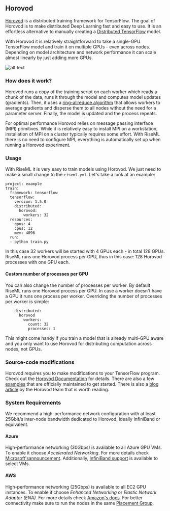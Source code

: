 ## Horovod

[Horovod](https://github.com/uber/horovod) is a distributed training framework for TensorFlow. The goal of Horovod is to make distributed Deep Learning fast and easy to use. It is an effortless alternative to manually creating a [Distributed TensorFlow](/guide/advanced/distributed_tensorflow.md) model.

With Horovod it is relatively straightforward to take a single-GPU TensorFlow model and train it on multiple GPUs - even across nodes. Depending on model architecture and network performance it can scale almost linearly by just adding more GPUs.

![alt text](/img/horovod_benchmark.png "Horovod Benchmark")

### How does it work?

Horovod runs a copy of the training script on each worker which reads a chunk of the data, runs it through the model and computes model updates (gradients). Then, it uses a [ring-allreduce algorithm](http://www.cs.fsu.edu/~xyuan/paper/09jpdc.pdf) that allows workers to average gradients and disperse them to all nodes without the need for a parameter server. Finally, the model is updated and the process repeats.

For optimal performance Horovod relies on message passing interface (MPI) primitives. While it is relatively easy to install MPI on a workstation, installation of MPI on a cluster typically requires some effort. With RiseML there is no need to configure MPI, everything is automatically set up when running a Horovod experiment.

### Usage

With RiseML it is very easy to train models using Horovod. We just need to make a small change to the `riseml.yml`. Let's take a look at an example:

```
project: example
train:
  framework: tensorflow
  tensorflow:
    version: 1.5.0
    distributed:
      horovod:
        workers: 32
  resources:
    gpus: 4
    cpus: 12
    mem: 4096
  run:
  - python train.py
```

In this case 32 workers will be started with 4 GPUs each - in total 128 GPUs. RiseML runs one Horovod process per GPU, thus in this case: 128 Horovod processes with one GPU each.

#### Custom number of processes per GPU

You can also change the number of processes per worker. By default RiseML runs one Horovod process per GPU. In case a worker doesn't have a GPU it runs one process per worker. Overriding the number of processes per worker is simple:

```
    distributed:
      horovod
        workers:
          count: 32
          processes: 1
```

This might come handy if you train a model that is already multi-GPU aware and you only want to use Horovod for distributing computation across nodes, not GPUs.

### Source-code modifications

Horovod requires you to make modifications to your TensorFlow program. Check out the [Horovod Documentation](https://github.com/uber/horovod#usage) for details. There are also a few [examples](https://github.com/uber/horovod/tree/master/examples) that are officially maintained to get started. There is also a [blog article](https://eng.uber.com/horovod/) by the Horovod team that is worth reading.

### System Requirements

We recommend a high-performance network configuration with at least 25Gbit/s inter-node bandwidth dedicated to Horovod, ideally InfiniBand or equivalent.

#### Azure

High-performance networking (30Gbps) is available to all Azure GPU VMs. To enable it choose _Accelerated Networking_. For more details check [Microsoft'sannouncement](https://azure.microsoft.com/en-us/blog/maximize-your-vm-s-performance-with-accelerated-networking-now-generally-available-for-both-windows-and-linux/). Additionally, [InfiniBand support](https://azure.microsoft.com/de-de/blog/more-gpus-more-power-more-intelligence/) is available to select VMs.

#### AWS

High-performance networking (25Gbps) is available to all EC2 GPU instances. To enable it choose _Enhanced Networking_ or _Elastic Network Adapter (ENA)_. For more details check [Amazon's docs](https://docs.aws.amazon.com/AWSEC2/latest/UserGuide/enhanced-networking.html). For better connectivity make sure to run the nodes in the same [Placement Group](https://docs.aws.amazon.com/AWSEC2/latest/UserGuide/placement-groups.html).
